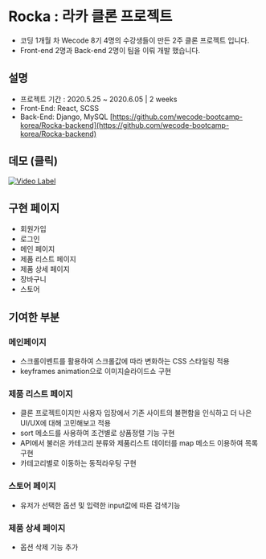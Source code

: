
# Rocka : 라카 클론 프로젝트
- 코딩 1개월 차 Wecode 8기 4명의 수강생들이 만든 2주 클론 프로젝트 입니다.
- Front-end 2명과 Back-end 2명이 팀을 이뤄 개발 했습니다.

## 설명
- 프로젝트 기간 : 2020.5.25 ~ 2020.6.05 | 2 weeks
- Front-End: React, SCSS
- Back-End: Django, MySQL [https://github.com/wecode-bootcamp-korea/Rocka-backend](https://github.com/wecode-bootcamp-korea/Rocka-backend)

## 데모 (클릭) 
[![Video Label](https://i9.ytimg.com/vi/T-Cq8Tb18IM/mq2.jpg?sqp=CJDw2fkF&rs=AOn4CLA8VuPmjdhuTmlsAn2vhurg5HrSlw)](https://youtu.be/T-Cq8Tb18IM)


## 구현 페이지
- 회원가입
- 로그인
- 메인 페이지
- 제품 리스트 페이지
- 제품 상세 페이지
- 장바구니
- 스토어

## 기여한 부분 
### 메인페이지
- 스크롤이벤트를 활용하여 스크롤값에 따라 변화하는 CSS 스타일링 적용
- keyframes animation으로 이미지슬라이드쇼 구현

### 제품 리스트 페이지
- 클론 프로젝트이지만 사용자 입장에서 기존 사이트의 불편함을 인식하고 더 나은 UI/UX에 대해 고민해보고 적용
- sort 메소드를 사용하여 조건별로 상품정렬 기능 구현
- API에서 불러온 카테고리 분류와 제품리스트 데이터를 map 메소드 이용하여 목록구현
- 카테고리별로 이동하는 동적라우팅 구현

### 스토어 페이지
- 유저가 선택한 옵션 및 입력한 input값에 따른 검색기능

### 제품 상세 페이지
- 옵션 삭제 기능 추가


